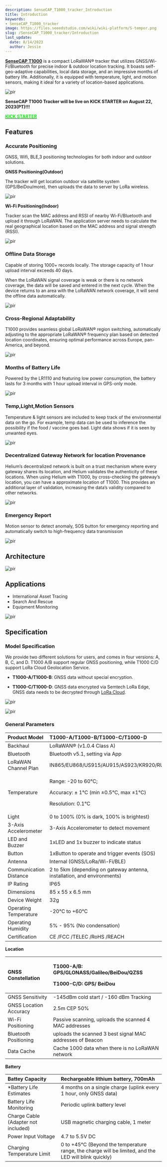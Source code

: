 ```yaml
---
description: SenseCAP_T1000_tracker_Introduction
title: Introduction
keywords:
- SenseCAP_T1000_tracker
image: https://files.seeedstudio.com/wiki/wiki-platform/S-tempor.png
slug: /SenseCAP_T1000_tracker/Introduction
last_update:
  date: 8/14/2023
  author: Jessie
---
```



[**SenseCAP T1000**](https://www.seeedstudio.com/sensecap-t1000-tracker?utm_source=emailsig&utm_medium=emailsig&utm_campaign=emailsig) is a compact LoRaWAN® tracker that utilizes GNSS/Wi-Fi/Bluetooth for precise indoor & outdoor location tracking. It boasts self-geo-adaptive capabilities, local data storage, and an impressive months of battery life. Additionally, it is equipped with temperature, light, and motion sensors, making it ideal for a variety of location-based applications.


<p style={{textAlign: 'center'}}><img src="https://files.seeedstudio.com/wiki/SenseCAP/Tracker/tracker_1.png" alt="pir" width={800} height="auto" /></p>





**SenseCAP T1000 Tracker will be live on KICK STARTER on August 22, 2023(PT)!!!**

<div class="get_one_now_container" style={{textAlign: 'center'}}>
    <a class="get_one_now_item" href="https://www.kickstarter.com/projects/seeed/sensecap-t1000-track-what-you-care-with-no-boundaries?ref=discovery">
            <strong><span><font color={'FFFFFF'} size={"4"}> KICK STARTER </font></span></strong>
    </a>
</div>




## Features

### Accurate Positioning

GNSS, Wifi, BLE,3 positioning technologies for both indoor and outdoor solutions.

**GNSS Positioning(Outdoor)**

The tracker will get location outdoor via satellite system (GPS/BeiDou/more), then uploads the data to server by LoRa wireless.

<p style={{textAlign: 'center'}}><img src="https://files.seeedstudio.com/wiki/SenseCAP/Tracker/located_by_Gnss.png" alt="pir" width={800} height="auto" /></p>

**Wi-Fi Positioning(Indoor)**


Tracker scan the MAC address and RSSI of nearby Wi-Fi/Bluetooth and upload it through LoRaWAN. The application server needs to calculate the real geographical location based on the MAC address and signal strength (RSSI).

<p style={{textAlign: 'center'}}><img src="https://files.seeedstudio.com/wiki/SenseCAP/Tracker/by_wifi.png" alt="pir" width={800} height="auto" /></p>


### Offline Data Storage

Capable of storing 1000+ records locally. The storage capacity of 1 hour upload interval exceeds 40 days.

When the LoRaWAN signal coverage is weak or there is no network coverage, the data will be saved and entered in the next cycle. When the device returns to an area with the LoRaWAN network coverage, it will send the offline data automatically. 



<p style={{textAlign: 'center'}}><img src="https://files.seeedstudio.com/wiki/SenseCAP/Tracker/cache.png" alt="pir" width={800} height="auto" /></p>




### Cross-Regional Adaptability

T1000 provides seamless global LoRaWAN® region switching, automatically adjusting to the appropriate LoRaWAN® frequency plan based on detected location coordinates, ensuring optimal performance across Europe, pan-America, and beyond.

<p style={{textAlign: 'center'}}><img src="https://files.seeedstudio.com/wiki/SenseCAP/Tracker/earth.gif" alt="pir" width={800} height="auto" /></p>


### Months of Battery Life

Powered by the LR1110 and featuring low power consumption, the battery lasts for 3 months with 1 hour upload interval in GPS-only mode.

<p style={{textAlign: 'center'}}><img src="https://files.seeedstudio.com/wiki/SenseCAP/Tracker/battery_life.png" alt="pir" width={800} height="auto" /></p>

### Temp,Light,Motion Sensors

Temperature & light sensors are included to keep track of the environmental data on the go. For example, temp data can be used to inference the possibility if the food / vaccine goes bad. Light data shows if it is seen by unwanted eyes.


<p style={{textAlign: 'center'}}><img src="https://files.seeedstudio.com/wiki/SenseCAP/Tracker/sensor.png" alt="pir" width={800} height="auto" /></p>



### Decentralized Gateway Network for location Provenance

Helium’s decentralized network is built on a trust mechanism where every gateway shares its location, and Helium validates the authenticity of these locations. When using Helium with T1000, by cross-checking the gateway’s location, you can have a approximate location of T1000. This provides an additional layer of validation, increasing the data’s validity compared to other networks.

<p style={{textAlign: 'center'}}><img src="https://files.seeedstudio.com/wiki/SenseCAP/Tracker/helium_map.png" alt="pir" width={800} height="auto" /></p>


### Emergency Report

Motion sensor to detect anomaly, SOS button for emergency reporting and automatically switch to high-frequency data transmission

<p style={{textAlign: 'center'}}><img src="https://www.seeedstudio.com/blog/wp-content/uploads/2023/06/%E7%94%BB%E6%9D%BF-4@1.5x.png" alt="pir" width={800} height="auto" /></p>

## Architecture

<p style={{textAlign: 'center'}}><img src="https://www.seeedstudio.com/blog/wp-content/uploads/2023/06/%E7%B4%A0%E6%9D%9033.png" alt="pir" width={800} height="auto" /></p>

## Applications

* International Asset Tracing
* Search And Rescue
* Equipment Monitoring

<p style={{textAlign: 'center'}}><img src="https://files.seeedstudio.com/wiki/SenseCAP/Tracker/applications.png" alt="pir" width={800} height="auto" /></p>

 
## Specification

### Model Specification

We provide two different solutions for users, and comes in four versions: A, B, C, and D. T1000 A/B support regular GNSS positioning, while T1000 C/D support LoRa Cloud Geolocation Service.


* **T1000-A/T1000-B**: GNSS data without special encryption.

* **T1000-C/T1000-D**: GNSS data encrypted via Semtech LoRa Edge, GNSS data needs to be decrypted through [LoRa Cloud](https://www.loracloud.com/).

<p style={{textAlign: 'center'}}><img src="https://files.seeedstudio.com/wiki/SenseCAP/Tracker/model_spec2.png" alt="pir" width={800} height="auto" /></p>


<p style={{textAlign: 'center'}}><img src="https://www.seeedstudio.com/blog/wp-content/uploads/2023/06/%E7%94%BB%E6%9D%BF-11@1.5x.png" alt="pir" width={800} height="auto" /></p>



### General Parameters

|Product Model|T1000-A/T1000-B/T1000-C/T1000-D|
| :- | :- |
|Backhaul|LoRaWAN® (v1.0.4 Class A)|
|Bluetooth|Bluetooth v5.1, setting via App|
|LoRaWAN Channel Plan|IN865/EU868/US915/AU915/AS923/KR920/RU864|
|Temperature|<p>Range: -20 to 60℃;</p><p>Accuracy: ± 1℃ (min ±0.5℃, max ±1℃)</p><p>Resolution: 0.1℃</p>|
|Light|0 to 100% (0% is dark, 100% is brightest)|
|3-Axis Accelerometer|3-Axis Accelerometer to detect movement|
|LED and Buzzer|1xLED and 1x buzzer to indicate status|
|Button|1xButton to operate and trigger events (SOS)|
|Antenna|Internal (GNSS/LoRa/Wi-Fi/BLE)|
|Communication Distance|2 to 5km (depending on gateway antenna, installation, and environments)|
|IP Rating|IP65|
|Dimensions|85 x 55 x 6.5 mm|
|Device Weight|32g|
|Operating Temperature|-20℃ to +60<a name="ole_link12"></a>℃|
|Operating Humidity|5% - 95% (No condensation)|
|Certification|CE /FCC /TELEC /RoHS /REACH|

**Location**

|GNSS Constellation|<p>T1000-A/B: GPS/GLONASS/Galileo/BeiDou/QZSS</p><p>T1000-C/D: GPS/ BeiDou</p>|
| :- | :- |
|GNSS Sensitivity|-145dBm cold start / -160 dBm Tracking|
|GNSS Location Accuracy|2\.5m CEP 50%|
|Wi-Fi Positioning|Passive scanning, uploads the scanned 4 MAC addresses|
|Bluetooth Positioning|uploads the scanned 3 best signal MAC addresses of Beacon|
|Data Cache|Cache 1000 data when there is no LoRaWAN network|

**Battery**

|Battey Capacity|Rechargeable lithium battery, 700mAh|
| :- | :- |
|\*Battery Life Estimates|4 months on a single charge (uplink every 1 hour, only GNSS data)|
|Battery Life Monitoring|Periodic uplink battery level|
|Charge Cable (Adapter not included)|USB magnetic charging cable, 1 meter|
|<a name="ole_link9"></a>Power Input Voltage|4\.7 to 5.5V DC|
|Charging Temperature Limit|0 to +45℃ (Beyond the temperature range, the charge will be limited, and the LED will blink quickly)|





